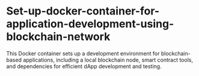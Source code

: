 # Set-up-docker-container-for-application-development-using-blockchain-network
This Docker container sets up a development environment for blockchain-based applications, including a local blockchain node, smart contract tools, and dependencies for efficient dApp development and testing.
